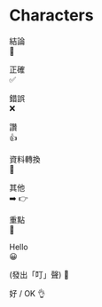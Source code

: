 # Characters

結論  
🔑

正確  
✅

錯誤  
❌

讚  
👍

資料轉換  
🧩 

其他    
➡️ 👉

重點  
📌

Hello  
😀

(發出「叮」聲)
🔔

好 / OK
👌
